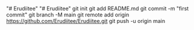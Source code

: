 "# Erudiitee"  "# Erudiitee"  git init git add README.md git commit -m "first commit" git branch -M main git remote add origin https://github.com/Erudiitee/Erudiitee.git git push -u origin main
